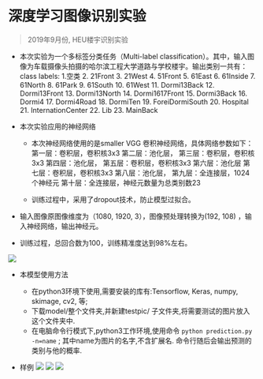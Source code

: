 # 深度学习图像识别实验
> 2019年9月份, HEU楼宇识别实验

- 本次实验为一个多标签分类任务（Multi-label classification）。其中，输入图像为车载摄像头拍摄的哈尔滨工程大学道路与学校楼宇。输出类别一共有：class labels: 1.空类 2. 21Front 3. 21West 4. 51Front 5. 61East 6. 61Inside 7. 61North 8. 61Park 9. 61South 10. 61West 11. Dormi13Back 12. Dormi13Front 13. Dormi13North 14. Dormi1617Front 15. Dormi3Back 16. Dormi4 17. Dormi4Road 18. DormiTen 19. ForeiDormiSouth 20. Hospital 21. InternationCenter 22. Lib 23. MainBack

- 本次实验应用的神经网络
  - 本次神经网络使用的是smaller VGG 卷积神经网络，具体网络参数如下：
第一层：卷积层，卷积核3x3
第二层：池化层，
第三层：卷积层，卷积核3x3
第四层：池化层，
第五层：卷积层，卷积核3x3
第六层：池化层
第七层：卷积层，卷积核3x3
第八层：池化层，
第九层：全连接层，1024个神经元
第十层：全连接层，神经元数量为总类别数23

  - 训练过程中，采用了dropout技术，防止模型过拟合。

- 输入图像原图像维度为（1080, 1920, 3），图像预处理转换为(192, 108) ，输入神经网络，输出神经元。

- 训练过程，总回合数为100，训练精准度达到98%左右。

![](https://github.com/MorganWoods/Deep_Learning/blob/master/1_HEUbuilding/src/plot.png)

- 本模型使用方法
  - 在python3环境下使用,需要安装的库有:Tensorflow, Keras, numpy, skimage, cv2, 等;  
  - 下载model/整个文件夹,并新建testpic/ 子文件夹,将需要测试的图片放入这个文件夹中.
  - 在电脑命令行模式下,python3工作环境,使用命令 ```python prediction.py -n=name```  ;  其中name为图片的名字,不含扩展名. 命令行随后会输出预测的类别与他的概率.
  
- 样例
![](https://github.com/MorganWoods/Deep_Learning/blob/master/1_HEUbuilding/src/sample1.png)
![](https://github.com/MorganWoods/Deep_Learning/blob/master/1_HEUbuilding/src/sample2.png)
![](https://github.com/MorganWoods/Deep_Learning/blob/master/1_HEUbuilding/src/sample3.png)
  
